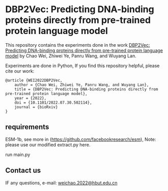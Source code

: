 # DBP2Vec: Predicting DNA-binding proteins directly from pre-trained protein language model


This repository contains the experiments done in the work [DBP2Vec: Predicting DNA-binding proteins directly from pre-trained protein language model](https://www.biorxiv.org/content/10.1101/2022.07.30.502114v1) by Chao Wei, Zhiwei Ye, Panru Wang, and Wuyang Lan.

Experiments are done in Python, If you find this repository helpful, please cite our work:

```
@article {WEI2022DBP2Vec,
	author = {Chao Wei, Zhiwei Ye, Panru Wang, and Wuyang Lan},
	title = {DBP2Vec: Predicting DNA-binding proteins directly from pre-trained protein language model},
	year = {2022},
	doi = {10.1101/2022.07.30.502114},
	journal = {bioRxiv}
}
```

## requirements

ESM-1b, see more in (https://github.com/facebookresearch/esm), Note: please use our modified extract.py here. 

run main.py

## Contact us

IF any questions, e-mail: weichao.2022@hbut.edu.cn


